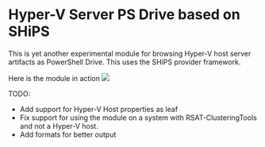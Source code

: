 # Hyper-V Server PS Drive based on SHiPS
This is yet another experimental module for browsing Hyper-V host server artifacts as PowerShell Drive. This uses the SHiPS provider framework.

Here is the module in action
![](https://i.imgur.com/FjTapoG.gif)

TODO:
- Add support for Hyper-V Host properties as leaf
- Fix support for using the module on a system with RSAT-ClusteringTools and not a Hyper-V host.
- Add formats for better output
